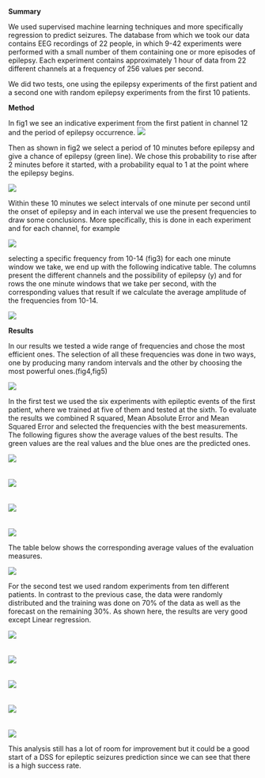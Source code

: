 **Summary**

We used supervised machine learning techniques and more specifically regression to predict seizures. The database from which we took our data contains EEG recordings of 22 people, in which 9-42 experiments were performed with a small number of them containing one or more episodes of epilepsy. Each experiment contains approximately 1 hour of data from 22 different channels at a frequency of 256 values ​​per second.

We did two tests, one using the epilepsy experiments of the first patient and a second one with random epilepsy experiments from the first 10 patients.

**Method**

In fig1 we see an indicative experiment from the first patient in channel 12 and the period of epilepsy occurrence.
![](/results/1.png)

Then as shown in fig2 we select a period of 10 minutes before epilepsy and give a chance of epilepsy (green line). We chose this probability to rise after 2 minutes before it started, with a probability equal to 1 at the point where the epilepsy begins.

![](/results/2.png)

Within these 10 minutes we select intervals of one minute per second until the onset of epilepsy and in each interval we use the present frequencies to draw some conclusions. More specifically, this is done in each experiment and for each channel, for example

![](/results/3.png)

selecting a specific frequency from 10-14 (fig3) for each one minute window we take, we end up with the following indicative table. The columns present the different channels and the possibility of epilepsy (y) and for rows the one minute windows that we take per second, with the corresponding values ​​that result if we calculate the average amplitude of the frequencies from 10-14.

![](/results/4.png)

**Results**

In our results we tested a wide range of frequencies and chose the most efficient ones. The selection of all these frequencies was done in two ways, one by producing many random intervals and the other by choosing the most powerful ones.(fig4,fig5)

![](/results/4,5.png)

In the first test we used the six experiments with epileptic events of the first patient, where we trained at five of them and tested at the sixth. To evaluate the results we combined R squared, Mean Absolute Error and Mean Squared Error and selected the frequencies with the best measurements. The following figures show the average values of the best results. The green values are the real values and the blue ones are the predicted ones.

![](/results/linear1.png)  
\
\
![](/results/decision1.png)  
\
\
![](/results/random1.png)  
\
\
![](/results/k1.png)

The table below shows the corresponding average values of the evaluation measures.

![](/results/table1.png)

For the second test we used random experiments from ten different patients. In contrast to the previous case, the data were randomly distributed and the training was done on 70% of the data as well as the forecast on the remaining 30%. As shown here, the results are very good except Linear regression.

![](/results/linear2.png)  
\
\
![](/results/decision2.png)  
\
\
![](/results/random2.png)  
\
\
![](/results/k2.png)  
\
\
![](/results/table2.png)

This analysis still has a lot of room for improvement but it could be a good start of a DSS for epileptic seizures prediction since we can see that there is a high success rate.

